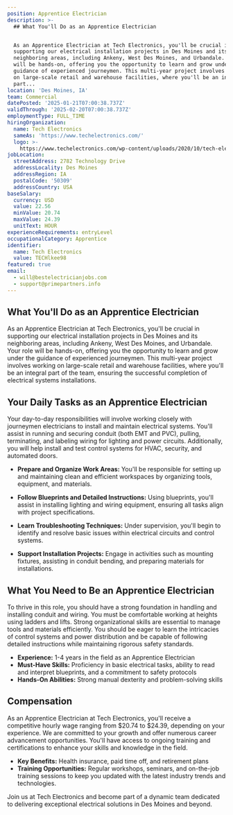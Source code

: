 ```yaml
---
position: Apprentice Electrician
description: >-
  ## What You'll Do as an Apprentice Electrician


  As an Apprentice Electrician at Tech Electronics, you'll be crucial in
  supporting our electrical installation projects in Des Moines and its
  neighboring areas, including Ankeny, West Des Moines, and Urbandale. Your role
  will be hands-on, offering you the opportunity to learn and grow under the
  guidance of experienced journeymen. This multi-year project involves working
  on large-scale retail and warehouse facilities, where you'll be an integral
  part...
location: 'Des Moines, IA'
team: Commercial
datePosted: '2025-01-21T07:00:38.737Z'
validThrough: '2025-02-20T07:00:38.737Z'
employmentType: FULL_TIME
hiringOrganization:
  name: Tech Electronics
  sameAs: 'https://www.techelectronics.com/'
  logo: >-
    https://www.techelectronics.com/wp-content/uploads/2020/10/tech-electronics-logo.png
jobLocation:
  streetAddress: 2782 Technology Drive
  addressLocality: Des Moines
  addressRegion: IA
  postalCode: '50309'
  addressCountry: USA
baseSalary:
  currency: USD
  value: 22.56
  minValue: 20.74
  maxValue: 24.39
  unitText: HOUR
experienceRequirements: entryLevel
occupationalCategory: Apprentice
identifier:
  name: Tech Electronics
  value: TECHlkee98
featured: true
email:
  - will@bestelectricianjobs.com
  - support@primepartners.info
---
```




## What You'll Do as an Apprentice Electrician

As an Apprentice Electrician at Tech Electronics, you'll be crucial in supporting our electrical installation projects in Des Moines and its neighboring areas, including Ankeny, West Des Moines, and Urbandale. Your role will be hands-on, offering you the opportunity to learn and grow under the guidance of experienced journeymen. This multi-year project involves working on large-scale retail and warehouse facilities, where you'll be an integral part of the team, ensuring the successful completion of electrical systems installations.

## Your Daily Tasks as an Apprentice Electrician

Your day-to-day responsibilities will involve working closely with journeymen electricians to install and maintain electrical systems. You'll assist in running and securing conduit (both EMT and PVC), pulling, terminating, and labeling wiring for lighting and power circuits. Additionally, you will help install and test control systems for HVAC, security, and automated doors. 

- **Prepare and Organize Work Areas:** You'll be responsible for setting up and maintaining clean and efficient workspaces by organizing tools, equipment, and materials.

- **Follow Blueprints and Detailed Instructions:** Using blueprints, you'll assist in installing lighting and wiring equipment, ensuring all tasks align with project specifications.

- **Learn Troubleshooting Techniques:** Under supervision, you'll begin to identify and resolve basic issues within electrical circuits and control systems.

- **Support Installation Projects:** Engage in activities such as mounting fixtures, assisting in conduit bending, and preparing materials for installations.

## What You Need to Be an Apprentice Electrician

To thrive in this role, you should have a strong foundation in handling and installing conduit and wiring. You must be comfortable working at heights using ladders and lifts. Strong organizational skills are essential to manage tools and materials efficiently. You should be eager to learn the intricacies of control systems and power distribution and be capable of following detailed instructions while maintaining rigorous safety standards.

- **Experience:** 1-4 years in the field as an Apprentice Electrician
- **Must-Have Skills:** Proficiency in basic electrical tasks, ability to read and interpret blueprints, and a commitment to safety protocols
- **Hands-On Abilities:** Strong manual dexterity and problem-solving skills

## Compensation

As an Apprentice Electrician at Tech Electronics, you'll receive a competitive hourly wage ranging from $20.74 to $24.39, depending on your experience. We are committed to your growth and offer numerous career advancement opportunities. You'll have access to ongoing training and certifications to enhance your skills and knowledge in the field. 

- **Key Benefits:** Health insurance, paid time off, and retirement plans
- **Training Opportunities:** Regular workshops, seminars, and on-the-job training sessions to keep you updated with the latest industry trends and technologies.

Join us at Tech Electronics and become part of a dynamic team dedicated to delivering exceptional electrical solutions in Des Moines and beyond.